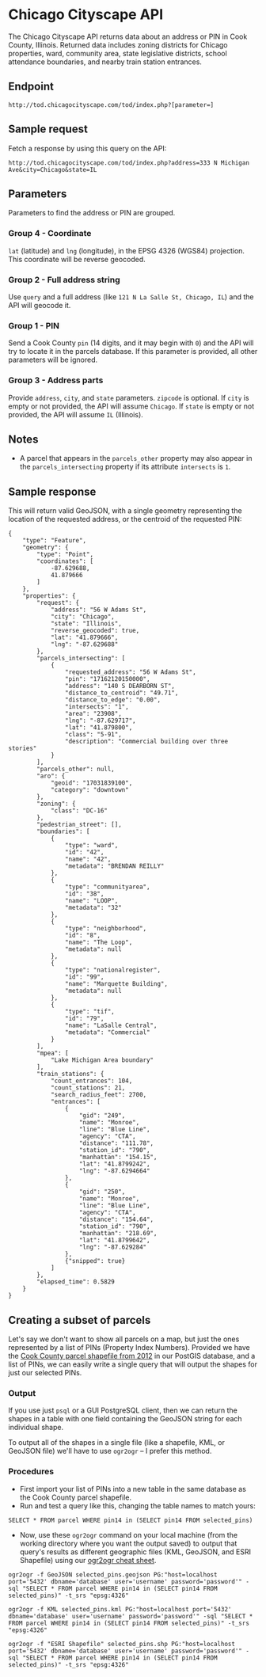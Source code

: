 # Chicago Cityscape API

The Chicago Cityscape API returns data about an address or PIN in Cook County, Illinois. Returned data includes zoning districts for Chicago properties, ward, community area, state legislative districts, school attendance boundaries, and nearby train station entrances. 

## Endpoint

````
http://tod.chicagocityscape.com/tod/index.php?[parameter=]
````

## Sample request

Fetch a response by using this query on the API:
````
http://tod.chicagocityscape.com/tod/index.php?address=333 N Michigan Ave&city=Chicago&state=IL
````

## Parameters

Parameters to find the address or PIN are grouped. 

### Group 4 - Coordinate
`lat` (latitude) and `lng` (longitude), in the EPSG 4326 (WGS84) projection. This coordinate will be reverse geocoded. 

### Group 2 - Full address string
Use `query` and a full address (like `121 N La Salle St, Chicago, IL`) and the API will geocode it. 

### Group 1 - PIN
Send a Cook County `pin` (14 digits, and it may begin with `0`) and the API will try to locate it in the parcels database. If this parameter is provided, all other parameters will be ignored. 

### Group 3 - Address parts 
Provide `address`, `city`, and `state` parameters. `zipcode` is optional. If `city` is empty or not provided, the API will assume `Chicago`. If `state` is empty or not provided, the API will assume `IL` (Illinois). 

## Notes

* A parcel that appears in the ````parcels_other```` property may also appear in the ````parcels_intersecting```` property if its attribute ````intersects```` is ````1````.

## Sample response
This will return valid GeoJSON, with a single geometry representing the location of the requested address, or the centroid of the requested PIN:

````
{
    "type": "Feature",
    "geometry": {
        "type": "Point",
        "coordinates": [
            -87.629688,
            41.879666
        ]
    },
    "properties": {
        "request": {
            "address": "56 W Adams St",
            "city": "Chicago",
            "state": "Illinois",
            "reverse_geocoded": true,
            "lat": "41.879666",
            "lng": "-87.629688"
        },
        "parcels_intersecting": [
            {
                "requested_address": "56 W Adams St",
                "pin": "17162120150000",
                "address": "140 S DEARBORN ST",
                "distance_to_centroid": "49.71",
                "distance_to_edge": "0.00",
                "intersects": "1",
                "area": "23908",
                "lng": "-87.629717",
                "lat": "41.879800",
                "class": "5-91",
                "description": "Commercial building over three stories"
            }
        ],
        "parcels_other": null,
        "aro": {
            "geoid": "17031839100",
            "category": "downtown"
        },
        "zoning": {
            "class": "DC-16"
        },
        "pedestrian_street": [],
        "boundaries": [
            {
                "type": "ward",
                "id": "42",
                "name": "42",
                "metadata": "BRENDAN REILLY"
            },
            {
                "type": "communityarea",
                "id": "38",
                "name": "LOOP",
                "metadata": "32"
            },
            {
                "type": "neighborhood",
                "id": "8",
                "name": "The Loop",
                "metadata": null
            },
            {
                "type": "nationalregister",
                "id": "99",
                "name": "Marquette Building",
                "metadata": null
            },
            {
                "type": "tif",
                "id": "79",
                "name": "LaSalle Central",
                "metadata": "Commercial"
            }
        ],
        "mpea": [
            "Lake Michigan Area boundary"
        ],
        "train_stations": {
            "count_entrances": 104,
            "count_stations": 21,
            "search_radius_feet": 2700,
            "entrances": [
                {
                    "gid": "249",
                    "name": "Monroe",
                    "line": "Blue Line",
                    "agency": "CTA",
                    "distance": "111.78",
                    "station_id": "790",
                    "manhattan": "154.15",
                    "lat": "41.8799242",
                    "lng": "-87.6294664"
                },
                {
                    "gid": "250",
                    "name": "Monroe",
                    "line": "Blue Line",
                    "agency": "CTA",
                    "distance": "154.64",
                    "station_id": "790",
                    "manhattan": "218.69",
                    "lat": "41.8799642",
                    "lng": "-87.629284"
                },
                {"snipped": true}
            ]
        },
        "elapsed_time": 0.5829
    }
}
````

## Creating a subset of parcels

Let's say we don't want to show all parcels on a map, but just the ones represented by a list of PINs (Property Index Numbers). Provided we have the [Cook County parcel shapefile from 2012](https://datacatalog.cookcountyil.gov/GIS-Maps/ccgisdata-Parcel-2012/e62c-6rz8) in our PostGIS database, and a list of PINs, we can easily write a single query that will output the shapes for just our selected PINs.

### Output
If you use just ````psql```` or a GUI PostgreSQL client, then we can return the shapes in a table with one field containing the GeoJSON string for each individual shape. 

To output all of the shapes in a single file (like a shapefile, KML, or GeoJSON file) we'll have to use ````ogr2ogr```` – I prefer this method. 

### Procedures
* First import your list of PINs into a new table in the same database as the Cook County parcel shapefile. 
* Run and test a query like this, changing the table names to match yours: 
````
SELECT * FROM parcel WHERE pin14 in (SELECT pin14 FROM selected_pins)
````
* Now, use these ````ogr2ogr```` command on your local machine (from the working directory where you want the output saved) to output that query's results as different geographic files (KML, GeoJSON, and ESRI Shapefile) using our [ogr2ogr cheat sheet](https://github.com/chicagocityscape/tod-data). 
````
ogr2ogr -f GeoJSON selected_pins.geojson PG:"host=localhost port='5432' dbname='database' user='username' password='password'" -sql "SELECT * FROM parcel WHERE pin14 in (SELECT pin14 FROM selected_pins)" -t_srs "epsg:4326"

ogr2ogr -f KML selected_pins.kml PG:"host=localhost port='5432' dbname='database' user='username' password='password'" -sql "SELECT * FROM parcel WHERE pin14 in (SELECT pin14 FROM selected_pins)" -t_srs "epsg:4326"

ogr2ogr -f "ESRI Shapefile" selected_pins.shp PG:"host=localhost port='5432' dbname='database' user='username' password='password'" -sql "SELECT * FROM parcel WHERE pin14 in (SELECT pin14 FROM selected_pins)" -t_srs "epsg:4326"
````
